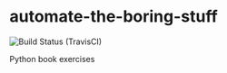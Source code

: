 # automate-the-boring-stuff

![Build Status (TravisCI)](https://travis-ci.org/xdmorgan/automate-the-boring-stuff.svg?branch=master)

Python book exercises

